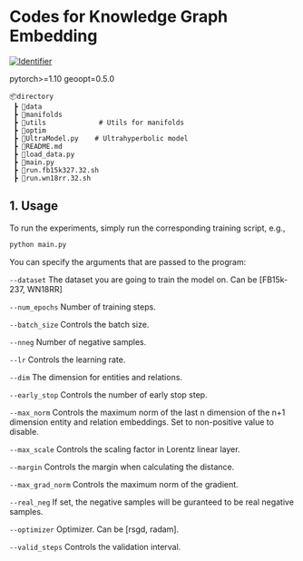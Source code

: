 # Codes for Knowledge Graph Embedding
[![Identifier](https://img.shields.io/badge/doi-10.18419%2Fdarus--4342-d45815.svg)](https://doi.org/10.18419/darus-4342)

pytorch>=1.10
geoopt=0.5.0

```
📦directory
 ┣ 📂data
 ┣ 📂manifolds
 ┣ 📂utils             # Utils for manifolds
 ┣ 📂optim
 ┣ 📜UltraModel.py    # Ultrahyperbolic model
 ┣ 📜README.md
 ┣ 📜load_data.py
 ┣ 📜main.py
 ┣ 📜run.fb15k327.32.sh
 ┣ 📜run.wn18rr.32.sh
 ```

## 1. Usage
 To run the experiments, simply run the corresponding training script, e.g.,
 ```bash
python main.py
 ```

 You can specify the arguments that are passed to the program:

`--dataset`           The dataset you are going to train the model on. Can be [FB15k-237, WN18RR]      

`--num_epochs`        Number of training steps.

`--batch_size`        Controls the batch size.

`--nneg`              Number of negative samples.

`--lr`                Controls the learning rate.

`--dim`               The dimension for entities and relations.

`--early_stop`        Controls the number of early stop step.

`--max_norm`          Controls the maximum norm of the last n dimension of the n+1 dimension entity and relation embeddings. Set to non-positive value to disable.

`--max_scale`         Controls the scaling factor in Lorentz linear layer.

`--margin`            Controls the margin when calculating the distance.

`--max_grad_norm`     Controls the maximum norm of the gradient.

`--real_neg`          If set, the negative samples will be guranteed to be real negative samples.

`--optimizer`         Optimizer. Can be [rsgd, radam].

`--valid_steps`       Controls the validation interval.
